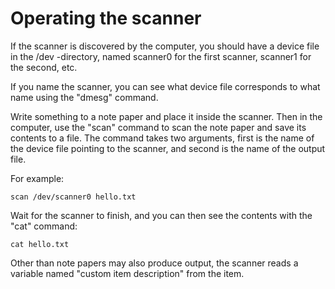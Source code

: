 # Operating the scanner

If the scanner is discovered by the computer, you should have a device file in the /dev -directory, named scanner0 for the first scanner, scanner1 for the second, etc.

If you name the scanner, you can see what device file corresponds to what name using the "dmesg" command.

Write something to a note paper and place it inside the scanner. Then in the computer, use the "scan" command to scan the note paper and save its contents to a file. The command takes two arguments, first is the name of the device file pointing to the scanner, and second is the name of the output file.

For example:
```
scan /dev/scanner0 hello.txt
```


Wait for the scanner to finish, and you can then see the contents with the "cat" command:
```
cat hello.txt
```

Other than note papers may also produce output, the scanner reads a variable named "custom item description" from the item.
